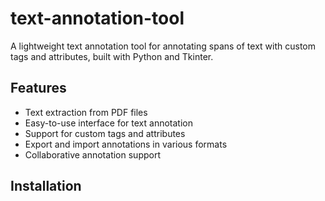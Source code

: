 # text-annotation-tool
A lightweight text annotation tool for annotating spans of text with custom tags and attributes, built with Python and Tkinter.

## Features
- Text extraction from PDF files
- Easy-to-use interface for text annotation
- Support for custom tags and attributes
- Export and import annotations in various formats
- Collaborative annotation support

## Installation
 
